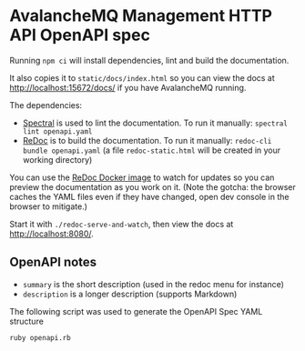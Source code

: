 # AvalancheMQ Management HTTP API OpenAPI spec

Running `npm ci` will install dependencies, lint and build the documentation.

It also copies it to `static/docs/index.html` so you can view the docs at [http://localhost:15672/docs/](http://localhost:15672/docs/) if you have AvalancheMQ running.

The dependencies:

* [Spectral] is used to lint the documentation. To run it manually: `spectral lint openapi.yaml`
* [ReDoc] is to build the documentation.
  To run it manually: `redoc-cli bundle openapi.yaml` (a file `redoc-static.html` will be created in your working directory)

You can use the [ReDoc Docker image] to watch for updates so you can preview the documentation as you work on it. (Note the gotcha: the browser caches the YAML files even if they have changed, open dev console in the browser to mitigate.)

Start it with `./redoc-serve-and-watch`, then view the docs at [http://localhost:8080/](http://localhost:8080/).

## OpenAPI notes

* `summary` is the short description (used in the redoc menu for instance)
* `description` is a longer description (supports Markdown)

The following script was used to generate the OpenAPI Spec YAML structure

    ruby openapi.rb

[Spectral]: https://github.com/stoplightio/spectral
[ReDoc]: https://github.com/Redocly/redoc
[ReDoc Docker image]: https://github.com/Redocly/redoc/tree/master/config/docker#official-redoc-docker-image
